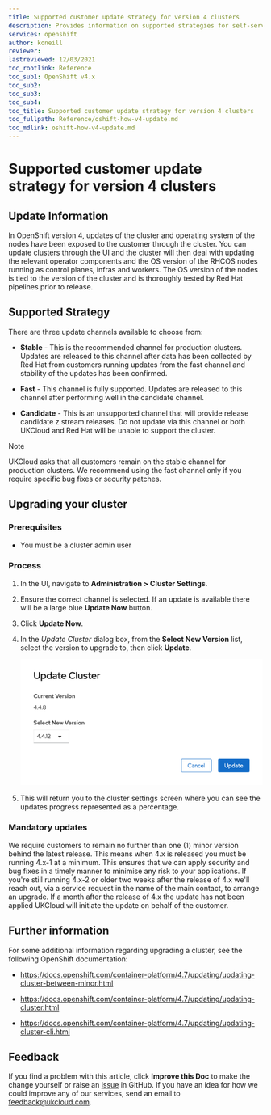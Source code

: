 ```yaml
---
title: Supported customer update strategy for version 4 clusters
description: Provides information on supported strategies for self-service customer updates
services: openshift
author: koneill
reviewer: 
lastreviewed: 12/03/2021
toc_rootlink: Reference
toc_sub1: OpenShift v4.x
toc_sub2:
toc_sub3:
toc_sub4:
toc_title: Supported customer update strategy for version 4 clusters
toc_fullpath: Reference/oshift-how-v4-update.md
toc_mdlink: oshift-how-v4-update.md
---
```


# Supported customer update strategy for version 4 clusters

## Update Information

In OpenShift version 4, updates of the cluster and operating system of the nodes have been exposed to the customer through the cluster. You can update clusters through the UI and the cluster will then deal with updating the relevant operator components and the OS version of the RHCOS nodes running as control planes, infras and workers. The OS version of the nodes is tied to the version of the cluster and is thoroughly tested by Red Hat pipelines prior to release.

## Supported Strategy

There are three update channels available to choose from:

- **Stable** - This is the recommended channel for production clusters. Updates are released to this channel after data has been collected by Red Hat from customers running updates from the fast channel and stability of the updates has been confirmed.

- **Fast** - This channel is fully supported. Updates are released to this channel after performing well in the candidate channel.

- **Candidate** - This is an unsupported channel that will provide release candidate z stream releases. Do not update via this channel or both UKCloud and Red Hat will be unable to support the cluster.

> [!NOTE]
> UKCloud asks that all customers remain on the stable channel for production clusters. We recommend using the fast channel only if you require specific bug fixes or security patches.

## Upgrading your cluster

### Prerequisites

- You must be a cluster admin user

### Process

1. In the UI, navigate to **Administration > Cluster Settings**.

2. Ensure the correct channel is selected. If an update is available there will be a large blue **Update Now** button. 

3. Click **Update Now**.

4. In the *Update Cluster* dialog box, from the **Select New Version** list, select the version to upgrade to, then click **Update**.

    ![update screenshot](images/oshift-v4-update.png)

5. This will return you to the cluster settings screen where you can see the updates progress represented as a percentage.

### Mandatory updates

We require customers to remain no further than one (1) minor version behind the latest release. This means when 4.x is released you must be running 4.x-1 at a minimum. This ensures that we can apply security and bug fixes in a timely manner to minimise any risk to your applications. If you're still running 4.x-2 or older two weeks after the release of 4.x we'll reach out, via a service request in the name of the main contact, to arrange an upgrade. If a month after the release of 4.x the update has not been applied UKCloud will initiate the update on behalf of the customer.

## Further information

For some additional information regarding upgrading a cluster, see the following OpenShift documentation:

- <https://docs.openshift.com/container-platform/4.7/updating/updating-cluster-between-minor.html>

- <https://docs.openshift.com/container-platform/4.7/updating/updating-cluster.html>

- <https://docs.openshift.com/container-platform/4.7/updating/updating-cluster-cli.html>

## Feedback

If you find a problem with this article, click **Improve this Doc** to make the change yourself or raise an [issue](https://github.com/UKCloud/documentation/issues) in GitHub. If you have an idea for how we could improve any of our services, send an email to <feedback@ukcloud.com>.
